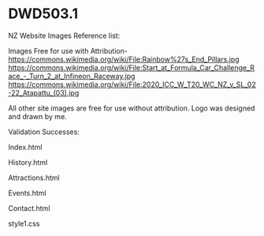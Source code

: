 # DWD503.1
NZ Website
Images Reference list:

Images Free for use with Attribution-
https://commons.wikimedia.org/wiki/File:Rainbow%27s_End_Pillars.jpg
https://commons.wikimedia.org/wiki/File:Start_at_Formula_Car_Challenge_Race_-_Turn_2_at_Infineon_Raceway.jpg
https://commons.wikimedia.org/wiki/File:2020_ICC_W_T20_WC_NZ_v_SL_02-22_Atapattu_(03).jpg

All other site images are free for use without attribution.
Logo was designed and drawn by me.


Validation Successes:

Index.html 

History.html 

Attractions.html 

Events.html
 
Contact.html 

style1.css
 









